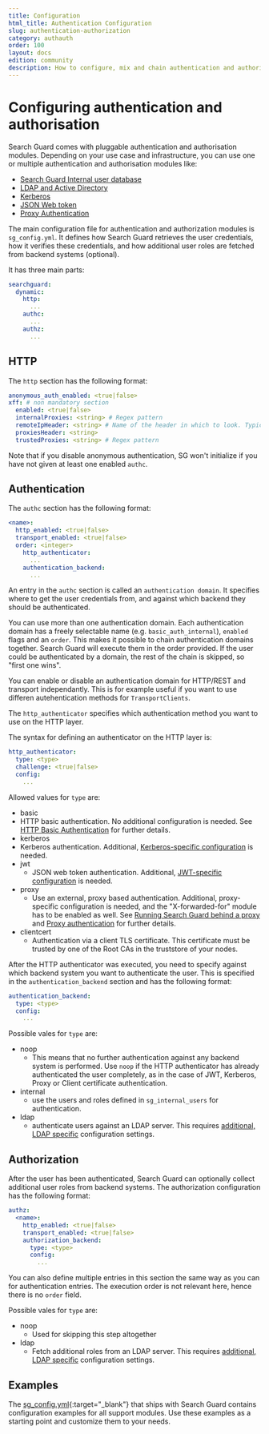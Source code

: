 ```yaml
---
title: Configuration
html_title: Authentication Configuration
slug: authentication-authorization
category: authauth
order: 100
layout: docs
edition: community
description: How to configure, mix and chain authentication and authorization domains for Search Guard. 
---
```

<!---
Copryight 2017 floragunn GmbH
-->
# Configuring authentication and authorisation

Search Guard comes with pluggable authentication and authorisation modules. Depending on your use case and infrastructure, you can use one or multiple authentication and authorisation modules like:

* [Search Guard Internal user database](configuration_internalusers.md)
* [LDAP and Active Directory](ldap.md)
* [Kerberos](kerberos.md)
* [JSON Web token](jwt.md)
* [Proxy Authentication](proxy_auth.md)

The main configuration file for authentication and authorization modules  is `sg_config.yml`. It defines how Search Guard retrieves the user credentials, how it verifies these credentials, and how additional user roles are fetched from backend systems (optional).

It has three main parts:

```yaml
searchguard:
  dynamic:
    http:
      ...
    authc:
      ...
    authz:
      ...
```

## HTTP

The `http` section has the following format:

```yaml
anonymous_auth_enabled: <true|false>
xff: # non mandatory section
  enabled: <true|false>
  internalProxies: <string> # Regex pattern
  remoteIpHeader: <string> # Name of the header in which to look. Typically: x-forwarded-for
  proxiesHeader: <string>
  trustedProxies: <string> # Regex pattern
```

Note that if you disable anonymous authentication, SG won't initialize if you have not given at least one enabled `authc`.

## Authentication

The `authc` section has the following format:

```yaml
<name>:
  http_enabled: <true|false>
  transport_enabled: <true|false> 
  order: <integer>
    http_authenticator:
      ...
    authentication_backend:
      ...
```

An entry in the `authc` section is called an `authentication domain`. It specifies where to get the user credentials from, and against which backend they should be authenticated.

You can use more than one authentication domain. Each authentication domain has a freely selectable name (e.g. `basic_auth_internal`), `enabled` flags and an `order`. This makes it possible to chain authentication domains together.  Search Guard will execute them in the order provided. If the user could be authenticated by a domain, the rest of the chain is skipped, so "first one wins". 

You can enable or disable an authentication domain for HTTP/REST and transport independantly. This is for example useful if you want to use differen autehentication methods for `TransportClients`.

The `http_authenticator` specifies which authentication method you want to use on the HTTP layer.

The syntax for defining an authenticator on the HTTP layer is:

```yaml
http_authenticator:
  type: <type>
  challenge: <true|false>
  config:
    ...
```

Allowed values for `type` are:

* basic
 * HTTP basic authentication. No additional configuration is needed. See [HTTP Basic Authentication](httpbasic.md) for further details.
* kerberos
 * Kerberos authentication. Additional, [Kerberos-specific configuration](kerberos.md) is needed.
* jwt
  * JSON web token authentication. Additional, [JWT-specific configuration](jwt.md) is needed.
* proxy
  * Use an external, proxy based authentication. Additional, proxy-specific configuration is needed, and the "X-forwarded-for" module has to be enabled as well. See [Running Search Guard behind a proxy](proxies.md) and [Proxy authentication](proxy_auth.md) for further details.
* clientcert
  * Authentication via a client TLS certificate. This certificate must be trusted by one of the Root CAs in the truststore of your nodes.

After the HTTP authenticator was executed, you need to specify against which backend system you want to authenticate the user. This is specified in the `authentication_backend` section and has the following format:

```yaml
authentication_backend:
  type: <type>
  config:
    ...
```

Possible vales for `type` are:

* noop
  * This means that no further authentication against any backend system is performed. Use `noop` if the HTTP authenticator has already authenticated the user completely, as in the case of JWT, Kerberos, Proxy or Client certificate authentication. 
* internal
  * use the users and roles defined in `sg_internal_users` for authentication. 
* ldap
  * authenticate users against an LDAP server. This requires [additional, LDAP specific](ldap.md) configuration settings.

## Authorization

After the user has been authenticated, Search Guard can optionally collect additional user roles from backend systems. The authorization configuration has the following format:

```yaml
authz:
  <name>:
    http_enabled: <true|false>
    transport_enabled: <true|false> 
    authorization_backend:
      type: <type>
      config:
        ...
```

You can also define multiple entries in this section the same way as you can for authentication entries. The execution order is not relevant here, hence there is no `order` field.

Possible vales for `type` are:

* noop
  * Used for skipping this step altogether
* ldap
  * Fetch additional roles from an LDAP server. This requires [additional, LDAP specific](ldap.md) configuration settings.

## Examples

The [sg_config.yml](https://github.com/floragunncom/search-guard/blob/master/sgconfig/sg_config.yml){:target="_blank"} that ships with Search Guard contains configuration examples for all support modules. Use these examples as a starting point and customize them to your needs.
